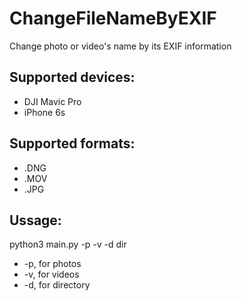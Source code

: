 # ChangeFileNameByEXIF
Change photo or video's name by its EXIF information
## Supported devices:
- DJI Mavic Pro
- iPhone 6s
## Supported formats:
- .DNG
- .MOV
- .JPG
## Ussage:
python3 main.py -p -v -d dir
- -p, for photos
- -v, for videos
- -d, for directory